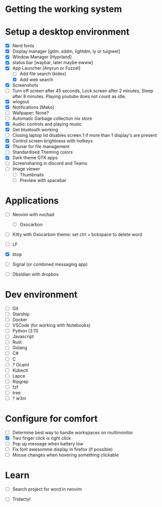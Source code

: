 # Getting the working system

# Setup a desktop environment
- [X] Nerd fonts
- [X] Display manager [gdm, sddm, lightdm, ly or tuigreet]
- [X] Window Manager [Hyprland]
- [X] status bar [waybar, later maybe ewww]
- [X] App Launcher [Anyrun or Fuzzel]
    - [ ] Add file search (kidex)
    - [X] Add web search
- [X] Screenshots
- [ ] Turn off screen after 45 seconds, Lock screen after 2 minutes, Sleep after 8 minutes. Playing youtube does not count as idle.
- [X] wlogout
- [X] Notifications [Mako]
- [ ] Wallpaper: None?
- [ ] Automatic Garbage collection nix store
- [X] Audio: controls and playing music
- [X] Get bluetooth working
- [ ] Closing laptop lid disables screen 1 if more than 1 display's are present
- [X] Control screen brightness with hotkeys
- [X] Thunar for file management
- [ ] Standardised Theming colors
- [X] Dark theme GTK apps
- [ ] Screensharing in discord and Teams
- [ ] Image viewer
    - [ ] Thumbnails
    - [ ] Preview with spacebar

# Applications
- [ ] Neovim with nvchad
    - [ ] Oxocarbon
- [ ] Kitty with Oxocarbon theme: set ctrl + bckspace to delete word
- [ ] LF
- [X] btop
- [ ] Signal (or combined messaging app)
- [ ] Obsidian with dropbox


# Dev environment
- [ ] Git
- [ ] Starship
- [ ] Docker
- [ ] VSCode (for working with Notebooks)
- [ ] Python (3.11)
- [ ] Javascript
- [ ] Rust
- [ ] Golang
- [ ] C#
- [ ] C
- [ ] ? Ocaml
- [ ] Kubectl
- [ ] Lapce
- [ ] Ripgrep
- [ ] fzf
- [ ] tree
- [ ] ? w3m
 
# Configure for comfort
- [ ] Determine best way to handle workspaces on multimonitor
- [X] Two finger click is right click
- [ ] Pop up message when battery low
- [ ] Fix font awesomme display in firefox (if possible)
- [ ] Mouse changes when hovering something clickable

# Learn
- [ ] Search project for word in neovim
- [ ] Tridactyl



